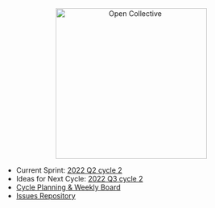 
<div align="center">
  <a href="https://opencollective.com/" target="_blank" rel="noopener noreferrer">
    <img width="300" src="https://opencollective.com/public/images/opencollectivelogo.svg" alt="Open Collective">
  </a>
</div>

  <ul>
    <li>Current Sprint: <a href="https://github.com/opencollective/opencollective/issues/5666">2022 Q2 cycle 2</a></li>
    <li>Ideas for Next Cycle: <a href="https://github.com/opencollective/opencollective/discussions/5741">2022 Q3 cycle 2</a></li>
    <li><a href="https://github.com/orgs/opencollective/projects/5">Cycle Planning & Weekly Board</a></li>
    <li><a href="https://github.com/opencollective/opencollective/issues">Issues Repository</a></li>
  </ul>
